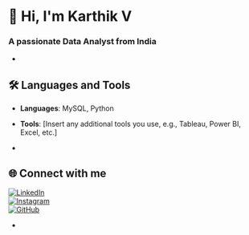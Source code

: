 # 👋 Hi, I'm Karthik V  
### A passionate **Data Analyst** from India  

-

## 🛠️ **Languages and Tools**  
- **Languages**: MySQL, Python  
- **Tools**: [Insert any additional tools you use, e.g., Tableau, Power BI, Excel, etc.]

-

## 🌐 **Connect with me**  

[![LinkedIn](https://img.shields.io/badge/LinkedIn-%230077B5.svg?style=for-the-badge&logo=linkedin&logoColor=white)](https://linkedin.com/in/your-linkedin-id)  
[![Instagram](https://img.shields.io/badge/Instagram-%23E4405F.svg?style=for-the-badge&logo=instagram&logoColor=white)](https://instagram.com/your-instagram-id)  
[![GitHub](https://img.shields.io/badge/GitHub-%23121011.svg?style=for-the-badge&logo=github&logoColor=white)](https://github.com/Karthiv1310)  

-


